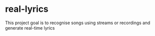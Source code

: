 # real-lyrics
This project goal is to recognise songs using streams or recordings and generate real-time lyrics
